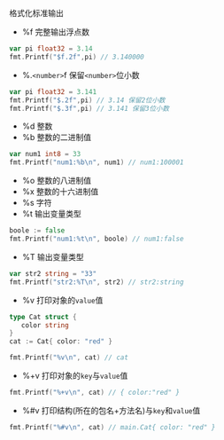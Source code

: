 格式化标准输出

- %f 完整输出浮点数

```go
var pi float32 = 3.14
fmt.Printf("$f.2f",pi) // 3.140000
```

- %.`<number>`f 保留`<number>`位小数

```go
var pi float32 = 3.141
fmt.Printf("$.2f",pi) // 3.14 保留2位小数
fmt.Printf("$.3f",pi) // 3.141 保留3位小数
```

- %d 整数
- %b 整数的二进制值

```go
var num1 int8 = 33
fmt.Printf("num1:%b\n", num1) // num1:100001
```

- %o 整数的八进制值
- %x 整数的十六进制值
- %s 字符
- %t 输出变量类型

```go
boole := false   
fmt.Printf("num1:%t\n", boole) // num1:false
```

- %T 输出变量类型

```go
var str2 string = "33"
fmt.Printf("str2:%T\n", str2) // str2:string 
```

- %v 打印对象的`value`值

```go
type Cat struct {  
   color string  
}  
cat := Cat{ color: "red" }  

fmt.Printf("%v\n", cat) // cat
```

- %+v 打印对象的`key`与`value`值

```go
fmt.Printf("%+v\n", cat) // { color:"red" }
```

- %#v 打印结构(所在的包名+方法名)与`key`和`value`值

```go
fmt.Printf("%#v\n", cat) // main.Cat{ color: "red" }
```
